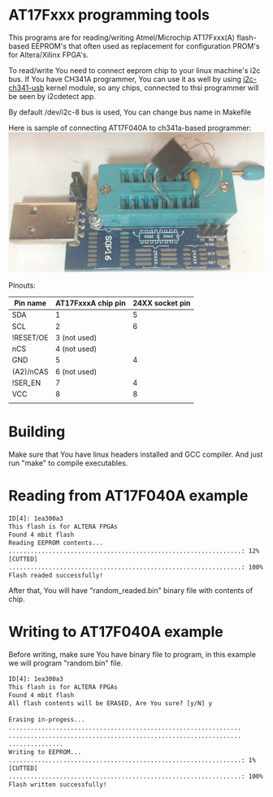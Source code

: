 # AT17Fxxx programming tools
This programs are for reading/writing Atmel/Microchip AT17Fxxx(A) flash-based EEPROM's that often used as replacement for configuration PROM's for Altera/Xilinx FPGA's.

To read/write You need to connect eeprom chip to your linux machine's i2c bus. If You have CH341A programmer, You can use it as well by using [i2c-ch341-usb](https://github.com/gschorcht/i2c-ch341-usb.git) kernel module, so any chips, connected to thsi programmer will be seen by i2cdetect app.

By default /dev/i2c-8 bus is used, You can change bus name in Makefile

Here is sample of connecting AT17F040A to ch341a-based programmer:
![ch341a-prog](ch341a_at17fxxx.jpg)

Pinouts:

Pin name|AT17FxxxA chip pin|24XX socket pin
-- | -- | --
SDA|1|5
SCL|2|6
!RESET/OE|3 (not used)| 
nCS|4 (not used)| 
GND|5|4
(A2)/nCAS|6 (not used)| 
!SER_EN|7|4
VCC|8|8
||

# Building
Make sure that You have linux headers installed and GCC compiler. And just run "make" to compile executables.

# Reading from AT17F040A example
```./flash_dump random_readed.bin 
ID[4]: 1ea300a3
This flash is for ALTERA FPGAs
Found 4 mbit flash
Reading EEPROM contents...
................................................................: 12%
[CUTTED]
................................................................: 100%
Flash readed successfully!
```
After that, You will have "random_readed.bin" binary file with contents of chip.

# Writing to AT17F040A example
Before writing, make sure You have binary file to program, in this example we will program "random.bin" file.
```./flash_prog random.bin 
ID[4]: 1ea300a3
This flash is for ALTERA FPGAs
Found 4 mbit flash
All flash contents will be ERASED, Are You sure? [y/N] y

Erasing in-progess...
................................................................
................................................................
...............
Writing to EEPROM...
................................................................: 1%
[CUTTED]
................................................................: 100%
Flash written successfully!
```
